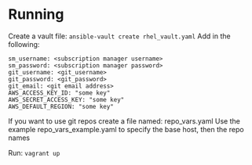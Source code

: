 # Running
Create a vault file:
``` ansible-vault create rhel_vault.yaml ```
Add in the following:
```
sm_username: <subscription manager username>
sm_password: <subscription manager password>
git_username: <git_username>
git_password: <git_password>
git_email: <git email address>
AWS_ACCESS_KEY_ID: "some key"
AWS_SECRET_ACCESS_KEY: "some key"
AWS_DEFAULT_REGION: "some key"
```


If you want to use git repos create a file named: repo_vars.yaml
Use the example repo_vars_example.yaml to specify the base host, then the repo names

Run:
```vagrant up```
